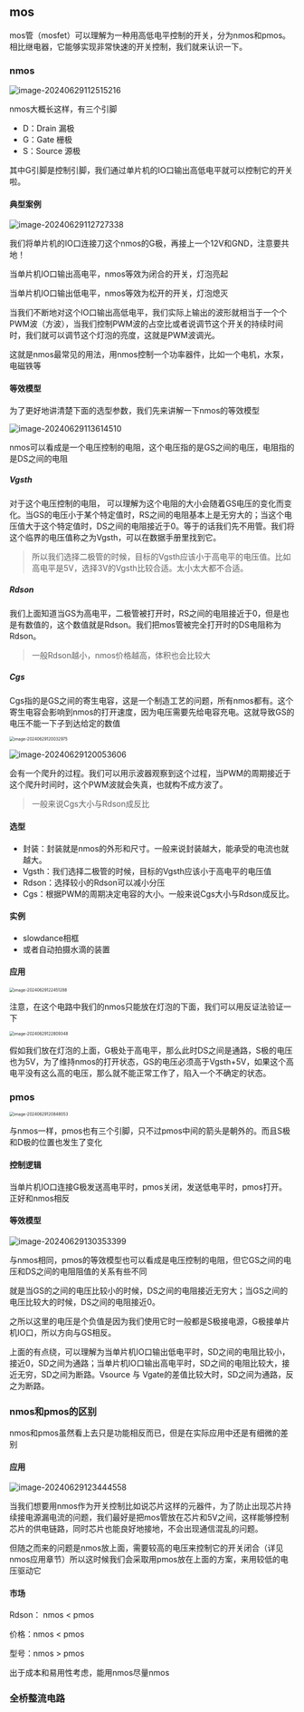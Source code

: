 ## mos

mos管（mosfet）可以理解为一种用高低电平控制的开关，分为nmos和pmos。相比继电器，它能够实现非常快速的开关控制，我们就来认识一下。

### nmos

![image-20240629112515216](assets/image-20240629112515216.png)

nmos大概长这样，有三个引脚

* D：Drain 漏极
* G：Gate 栅极
* S：Source 源极

其中G引脚是控制引脚，我们通过单片机的IO口输出高低电平就可以控制它的开关啦。

#### 典型案例

![image-20240629112727338](assets/image-20240629112727338.png)

我们将单片机的IO口连接刀这个nmos的G极，再接上一个12V和GND，注意要共地！

当单片机IO口输出高电平，nmos等效为闭合的开关，灯泡亮起

当单片机IO口输出低电平，nmos等效为松开的开关，灯泡熄灭

当我们不断地对这个IO口输出高低电平，我们实际上输出的波形就相当于一个个PWM波（方波），当我们控制PWM波的占空比或者说调节这个开关的持续时间时，我们就可以调节这个灯泡的亮度，这就是PWM波调光。

这就是nmos最常见的用法，用nmos控制一个功率器件，比如一个电机，水泵，电磁铁等

#### 等效模型

为了更好地讲清楚下面的选型参数，我们先来讲解一下nmos的等效模型

![image-20240629113614510](assets/image-20240629113614510.png)

nmos可以看成是一个电压控制的电阻，这个电压指的是GS之间的电压，电阻指的是DS之间的电阻

##### Vgsth

对于这个电压控制的电阻， 可以理解为这个电阻的大小会随着GS电压的变化而变化。当GS的电压小于某个特定值时，RS之间的电阻基本上是无穷大的；当这个电压值大于这个特定值时，DS之间的电阻接近于0。等于的话我们先不用管。我们将这个临界的电压值称之为Vgsth，可以在数据手册里找到它。

> 所以我们选择二极管的时候，目标的Vgsth应该小于高电平的电压值。比如高电平是5V，选择3V的Vgsth比较合适。太小太大都不合适。

##### Rdson

我们上面知道当GS为高电平，二极管被打开时，RS之间的电阻接近于0，但是也是有数值的，这个数值就是Rdson。我们把mos管被完全打开时的DS电阻称为Rdson。

> 一般Rdson越小，nmos价格越高，体积也会比较大

##### Cgs

Cgs指的是GS之间的寄生电容，这是一个制造工艺的问题，所有nmos都有。这个寄生电容会影响到nmos的打开速度，因为电压需要先给电容充电。这就导致GS的电压不能一下子到达给定的数值

<img src="assets/image-20240629120032975.png" alt="image-20240629120032975" style="zoom:50%;" />

![image-20240629120053606](assets/image-20240629120053606.png)

会有一个爬升的过程。我们可以用示波器观察到这个过程，当PWM的周期接近于这个爬升时间时，这个PWM波就会失真，也就构不成方波了。

> 一般来说Cgs大小与Rdson成反比

#### 选型

* 封装：封装就是nmos的外形和尺寸。一般来说封装越大，能承受的电流也就越大。
* Vgsth：我们选择二极管的时候，目标的Vgsth应该小于高电平的电压值
* Rdson：选择较小的Rdson可以减小分压
* Cgs：根据PWM的周期决定电容的大小。一般来说Cgs大小与Rdson成反比。

#### 实例

* slowdance相框
* 或者自动拍摄水滴的装置

#### 应用

<img src="assets/image-20240629122451288.png" alt="image-20240629122451288" style="zoom:50%;" />

注意，在这个电路中我们的nmos只能放在灯泡的下面，我们可以用反证法验证一下

<img src="assets/image-20240629122809348.png" alt="image-20240629122809348" style="zoom:50%;" />

假如我们放在灯泡的上面，G极处于高电平，那么此时DS之间是通路，S极的电压也为5V，为了维持nmos的打开状态，GS的电压必须高于Vgsth+5V，如果这个高电平没有这么高的电压，那么就不能正常工作了，陷入一个不确定的状态。



### pmos

<img src="assets/image-20240629120848053.png" alt="image-20240629120848053" style="zoom:50%;" />

与nmos一样，pmos也有三个引脚，只不过pmos中间的箭头是朝外的。而且S极和D极的位置也发生了变化

#### 控制逻辑

当单片机IO口连接G极发送高电平时，pmos关闭，发送低电平时，pmos打开。正好和nmos相反

#### 等效模型

![image-20240629130353399](assets/image-20240629130353399.png)

与nmos相同，pmos的等效模型也可以看成是电压控制的电阻，但它GS之间的电压和DS之间的电阻阻值的关系有些不同

就是当GS的之间的电压比较小的时候，DS之间的电阻接近无穷大；当GS之间的电压比较大的时候，DS之间的电阻接近0。

之所以这里的电压是个负值是因为我们使用它时一般都是S极接电源，G极接单片机IO口，所以方向与GS相反。

上面的有点绕，可以理解为当单片机IO口输出低电平时，SD之间的电阻比较小，接近0，SD之间为通路；当单片机IO口输出高电平时，SD之间的电阻比较大，接近无穷，SD之间为断路。Vsource 与 Vgate的差值比较大时，SD之间为通路，反之为断路。

### nmos和pmos的区别

nmos和pmos虽然看上去只是功能相反而已，但是在实际应用中还是有细微的差别

#### 应用

![image-20240629123444558](assets/image-20240629123444558.png)

当我们想要用nmos作为开关控制比如说芯片这样的元器件，为了防止出现芯片持续接电源漏电流的问题，我们最好是把mos管放在芯片和5V之间，这样能够控制芯片的供电链路，同时芯片也能良好地接地，不会出现通信混乱的问题。

但随之而来的问题是nmos放上面，需要较高的电压来控制它的开关闭合（详见nmos应用章节）所以这时候我们会采取用pmos放在上面的方案，来用较低的电压驱动它

#### 市场

Rdson： nmos < pmos

价格：nmos < pmos

型号：nmos > pmos

出于成本和易用性考虑，能用nmos尽量nmos

### 全桥整流电路



